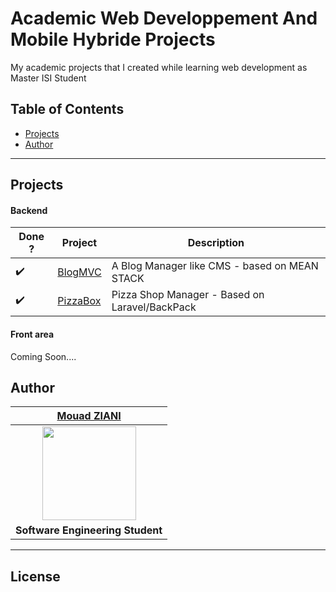 # Academic Web Developpement And Mobile Hybride Projects

My academic projects that I created while learning web development as Master ISI Student 

## Table of Contents

- [Projects](#projects)
- [Author](#author)
---

## Projects

#### Backend
| Done ?| Project | Description |
|----|----|----------------|
| :heavy_check_mark: | <a href="https://github.com/MouadZIANI/ACADEMIC-WEB-DEVELOPMENT-PROJECTS/tree/master/Backend/MEAN-STACK-BlogCMS" target="_blank">BlogMVC</a> | A Blog Manager like CMS - based on MEAN STACK |
| :heavy_check_mark: | <a href="https://github.com/MouadZIANI/ACADEMIC-WEB-DEVELOPMENT-PROJECTS/tree/master/Backend/BackPack-Laravel-PizzaBox" target="_blank">PizzaBox</a> | Pizza Shop Manager - Based on Laravel/BackPack |

#### Front area
Coming Soon....

## Author

| <a href="http://mouadziani.github.io" target="_blank">**Mouad ZIANI**</a>  |
| :---: |
| <img width="150" height="150" src="https://github.com/mouadziani.png?v=3&s=150">|
| <strong>Software Engineering Student </strong> |

---

## License